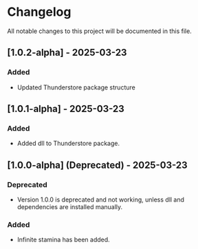 ﻿# Changelog
All notable changes to this project will be documented in this file.

## [1.0.2-alpha] - 2025-03-23
### Added
-  Updated Thunderstore package structure

## [1.0.1-alpha] - 2025-03-23
### Added
-  Added dll to Thunderstore package.

## [1.0.0-alpha] (Deprecated) - 2025-03-23 
### Deprecated
- Version 1.0.0 is deprecated and not working, unless dll and dependencies are installed manually.
### Added
-  Infinite stamina has been added.

